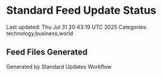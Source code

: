 # Standard Feed Update Status
Last updated: Thu Jul 31 20:43:19 UTC 2025
Categories: technology,business,world

## Feed Files Generated

Generated by Standard Updates Workflow
